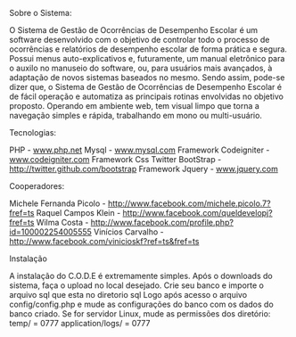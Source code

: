 Sobre o Sistema:

O Sistema de Gestão de Ocorrências de Desempenho Escolar é um software desenvolvido com o objetivo 
de controlar todo o processo de ocorrências e relatórios de desempenho escolar de forma prática e segura. 
Possui menus auto-explicativos e, futuramente, um manual eletrônico para o auxilo no manuseio do 
software, ou, para usuários mais avançados, à adaptação de novos sistemas baseados no mesmo. 
Sendo assim, pode-se dizer que, o Sistema de Gestão de Ocorrências de Desempenho Escolar é de 
fácil operação e automatiza as principais rotinas envolvidas no objetivo proposto. 
Operando em ambiente web, tem visual limpo que torna a navegação simples e rápida, 
trabalhando em mono ou multi-usuário. 

Tecnologias:

PHP - www.php.net
Mysql - www.mysql.com
Framework Codeigniter - www.codeigniter.com
Framework Css Twitter BootStrap - http://twitter.github.com/bootstrap
Framework Jquery - www.jquery.com

Cooperadores:

Michele Fernanda Picolo - http://www.facebook.com/michele.picolo.7?fref=ts
Raquel Campos Klein - http://www.facebook.com/queldevelopj?fref=ts
Wilma Costa - http://www.facebook.com/profile.php?id=100002254005555
Vinícios Carvalho - http://www.facebook.com/vinicioskf?ref=ts&fref=ts

Instalação

A instalação do C.O.D.E é extremamente simples.
Após o downloads do sistema, faça o upload no local desejado.
Crie seu banco e importe o arquivo sql que esta no diretorio sql
Logo após acesso o arquivo config/config.php e mude as configurações do banco 
com os dados do banco criado.
Se for servidor Linux, mude as permissões dos diretório:
temp/ = 0777
application/logs/ = 0777
       

